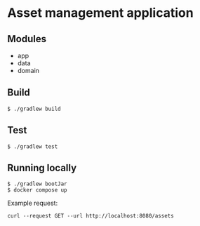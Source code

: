 # Asset management application

## Modules

* app
* data
* domain

## Build

```shell script
$ ./gradlew build
```

## Test

```shell script
$ ./gradlew test
```

## Running locally

```shell script
$ ./gradlew bootJar
$ docker compose up
```

Example request:

```shell script
curl --request GET --url http://localhost:8080/assets
```

